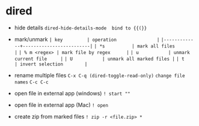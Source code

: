 # dired

- hide details
`dired-hide-details-mode  bind to {{(}}`

- mark/unmark
`| key         | operation               |`
`|-------------+-------------------------|`
`| *s          | mark all files          |`
`| % m <regex> | mark file by regex      |`
`| u           | unmark current file     |`
`| U           | unmark all marked files |`
`| t           | invert selection        |`

- rename multiple files
`C-x C-q (dired-toggle-read-only)`
`change file names`
`C-c C-c`

- open file in external app (windows)
`! start ""`

- open file in external app (Mac)
`! open`

- create zip from marked files
`! zip -r <file.zip> *`
